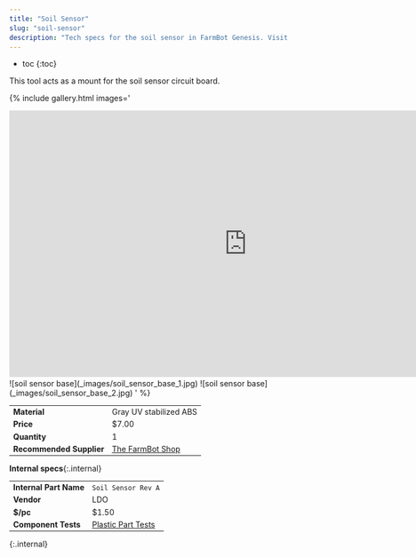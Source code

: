```yaml
---
title: "Soil Sensor"
slug: "soil-sensor"
description: "Tech specs for the soil sensor in FarmBot Genesis. Visit [our shop](http://shop.farm.bot) to purchase parts."
---
```


* toc
{:toc}


This tool acts as a mount for the soil sensor circuit board.

{% include gallery.html images='
<iframe width="854" height="480" src="https://www.youtube.com/embed/p6CPnJoHf8E" frameborder="0" allow="accelerometer; autoplay; clipboard-write; encrypted-media; gyroscope; picture-in-picture" allowfullscreen></iframe>
![soil sensor base](_images/soil_sensor_base_1.jpg)
![soil sensor base](_images/soil_sensor_base_2.jpg)
' %}

|                              |                              |
|------------------------------|------------------------------|
|**Material**                  |Gray UV stabilized ABS
|**Price**                     |$7.00
|**Quantity**                  |1
|**Recommended Supplier**      |[The FarmBot Shop](http://shop.farm.bot)

**Internal specs**{:.internal}

|                              |                              |
|------------------------------|------------------------------|
|**Internal Part Name**        |`Soil Sensor Rev A`
|**Vendor**                    |LDO
|**$/pc**                      |$1.50
|**Component Tests**           |[Plastic Part Tests](../plastic-parts.md#component-tests)
{:.internal}
